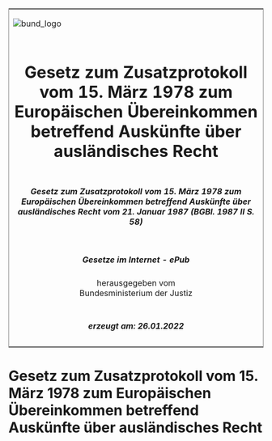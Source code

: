 <span id="DECKBLATT.html"></span>

<table border="0" frame="border" width="100%">

<tr valign="top">

<td align="left">

![bund\_logo](BfJ_2021_Web_de_de.gif)

</td>

<td align="right">

 

</td>

</tr>

<tr align="center" valign="middle">

<td colspan="2">

# Gesetz zum Zusatzprotokoll vom 15. März 1978 zum Europäischen Übereinkommen betreffend Auskünfte über ausländisches Recht

</td>

</tr>

<tr align="center" valign="middle">

<td colspan="2">

##### Gesetz zum Zusatzprotokoll vom 15. März 1978 zum Europäischen Übereinkommen betreffend Auskünfte über ausländisches Recht vom 21. Januar 1987 (BGBl. 1987 II S. 58)

</td>

</tr>

<tr align="center" valign="middle">

<td colspan="2">

  
  

##### Gesetze im Internet - ePub  
  
herausgegeben vom  
Bundesministerium der Justiz

</td>

</tr>

<tr align="center" valign="bottom">

<td colspan="2">

  
  

##### erzeugt am: 26.01.2022

</td>

</tr>

</table>

<span id="BJNR200580987.html"></span>

# Gesetz zum Zusatzprotokoll vom 15. März 1978 zum Europäischen Übereinkommen betreffend Auskünfte über ausländisches Recht
